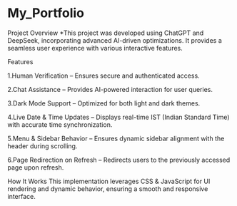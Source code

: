 # My_Portfolio
Project Overview
*This project was developed using ChatGPT and DeepSeek, incorporating advanced AI-driven optimizations. It provides a seamless user experience with various interactive features.

Features

1.Human Verification – Ensures secure and authenticated access.

2.Chat Assistance – Provides AI-powered interaction for user queries.

3.Dark Mode Support – Optimized for both light and dark themes.

4.Live Date & Time Updates – Displays real-time IST (Indian Standard Time) with accurate time
synchronization.

5.Menu & Sidebar Behavior – Ensures dynamic sidebar alignment with the header during scrolling.

6.Page Redirection on Refresh – Redirects users to the previously accessed page upon refresh.

How It Works
This implementation leverages CSS & JavaScript for UI rendering and dynamic behavior, ensuring a smooth and responsive interface.
